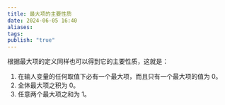 ```yaml
---
title: 最大项的主要性质
date: 2024-06-05 16:40
aliases: 
tags: 
publish: "true"
---
```

根据最大项的定义同样也可以得到它的主要性质，这就是：
1. 在输人变量的任何取值下必有一个最大项，而且只有一个最大项的值为 0。
2. 全体最大项之积为 0。
3. 任意两个最大项之和为 1。
